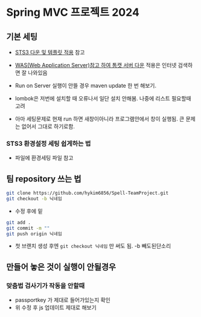 # Spring MVC 프로젝트 2024

## 기본 세팅

- [STS3 다운 및 템플릿 적용](https://github.com/callor/Callor-SpringMVC-Template-2024) 참고

- [WAS(Web Application Server)참고 하여 톰캣 서버 다운](https://github.com/callor/Reference/blob/master/MarkDownDocs/%EA%B0%9C%EB%B0%9C%EC%9E%90%EB%A5%BC_%EC%9C%84%ED%95%9C_%EB%8F%84%EA%B5%AC.md) 적용은 인터넷 검색하면 잘 나와있음

- Run on Server 실행이 안뜰 경우 maven update 한 번 해보기.
- lombok은 저번에 설치할 때 오류나서 일단 설치 안해봄. 나중에 리스트 필요할때 고려

- 아마 세팅문제로 현재 run 하면 새창이아니라 프로그램안에서 창이 실행됨. 큰 문제는 없어서 그대로 하기로함.

### STS3 환경설정 세팅 쉽게하는 법

- 파일에 환경세팅 파일 참고

## 팀 repository 쓰는 법

```bash
git clone https://github.com/hykim6856/Spell-TeamProject.git
git checkout -b 닉네임
```

- 수정 후에 밑

```bash
git add .
git commit -m ""
git push origin 닉네임

```

- 첫 브랜치 생성 후엔 `git checkout 닉네임` 만 써도 됨. -b 빼도된단소리


## 만들어 놓은 것이 실행이 안될경우

### 맞춤법 검사기가 작동을 안할때
- passportkey 가 제대로 들어가있는지 확인
- 위 수정 후 js 업데이트 제대로 해보기